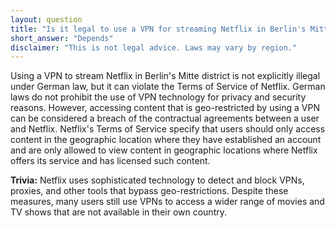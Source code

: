 ```yaml
---
layout: question
title: "Is it legal to use a VPN for streaming Netflix in Berlin's Mitte district?"
short_answer: "Depends"
disclaimer: "This is not legal advice. Laws may vary by region."
---
```


Using a VPN to stream Netflix in Berlin's Mitte district is not explicitly illegal under German law, but it can violate the Terms of Service of Netflix. German laws do not prohibit the use of VPN technology for privacy and security reasons. However, accessing content that is geo-restricted by using a VPN can be considered a breach of the contractual agreements between a user and Netflix. Netflix's Terms of Service specify that users should only access content in the geographic location where they have established an account and are only allowed to view content in geographic locations where Netflix offers its service and has licensed such content.

**Trivia:** Netflix uses sophisticated technology to detect and block VPNs, proxies, and other tools that bypass geo-restrictions. Despite these measures, many users still use VPNs to access a wider range of movies and TV shows that are not available in their own country.
